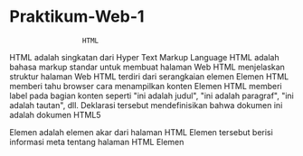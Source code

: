 # Praktikum-Web-1
                      HTML
HTML adalah singkatan dari Hyper Text Markup Language
HTML adalah bahasa markup standar untuk membuat halaman Web
HTML menjelaskan struktur halaman Web
HTML terdiri dari serangkaian elemen
Elemen HTML memberi tahu browser cara menampilkan konten
Elemen HTML memberi label pada bagian konten seperti "ini adalah judul", "ini adalah paragraf", "ini adalah tautan", dll.
Deklarasi tersebut <!DOCTYPE html>mendefinisikan bahwa dokumen ini adalah dokumen HTML5

Elemen <html>adalah elemen akar dari halaman HTML
Elemen tersebut <head>berisi informasi meta tentang halaman HTML
Elemen <title>menentukan judul untuk halaman HTML (yang ditampilkan di bilah judul browser atau di tab halaman)
Elemen <body>mendefinisikan badan dokumen, dan merupakan wadah untuk semua konten yang terlihat, seperti judul, paragraf, gambar, hyperlink, tabel, daftar, dll.
Elemen <h1>mendefinisikan judul besar
Elemen <p>mendefinisikan paragraf

1. Home
  

<img width="711" alt="home koding" src="https://github.com/faoziah28/Praktikum-Web-1/assets/152271367/09f50edd-457b-4428-b586-7f77aab4cf64">



   

